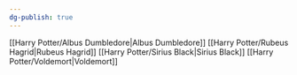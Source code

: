 ```yaml
---
dg-publish: true
---
```

[[Harry Potter/Albus Dumbledore\|Albus Dumbledore]]
[[Harry Potter/Rubeus Hagrid\|Rubeus Hagrid]]
[[Harry Potter/Sirius Black\|Sirius Black]]
[[Harry Potter/Voldemort\|Voldemort]]
